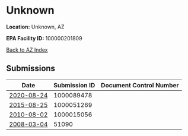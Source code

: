 # Unknown

**Location:** Unknown, AZ

**EPA Facility ID:** 100000201809

[Back to AZ Index](../../index.md)

## Submissions

| Date | Submission ID | Document Control Number |
|------|--------------|-------------------------|
| [2020-08-24](submissions/1000089478.md) | 1000089478 |  |
| [2015-08-25](submissions/1000051269.md) | 1000051269 |  |
| [2010-08-02](submissions/1000015056.md) | 1000015056 |  |
| [2008-03-04](submissions/51090.md) | 51090 |  |
